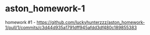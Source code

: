 # aston_homework-1
homework #1 - https://github.com/luckyhunterzzz/aston_homework-1/pull/1/commits/c3d44d935a1791dff945afdd3df480c189855383
